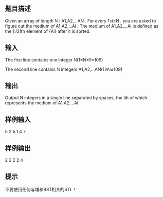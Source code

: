 ## 题目描述
Given an array of length N
: A1,A2,...AN
. For every 1≤i≤N
, you are asked to figure out the medium of A1,A2,...Ai
. The medium of A1,A2,...Ai
is defined as the ⌈i/2⌉th
element of {Ai}
after it is sorted.
## 输入
The first line contains one integer N(1≤N≤5×105)


The second line contains N
integers A1,A2,...AN(1≤Ai≤109)

## 输出
Output N
integers in a single line separated by spaces, the ith
of which represents the medium of A1,A2,...Ai
## 样例输入
5
2 5 1 4 7
## 样例输出
2 2 2 2 4
## 提示
不要使用任何与堆和BST相关的STL！
